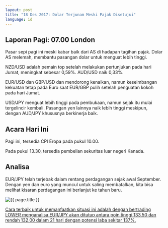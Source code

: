 ```yaml
---
layout: post
title: "18 Des 2017: Dolar Terjunam Meski Pajak Disetujui"
language: id
---
```

## Laporan Pagi: 07.00 London

Pasar sepi pagi ini meski kabar baik dari AS di hadapan tagihan pajak. Dolar AS melemah, membantu pasangan dolar untuk menguat lebih tinggi.

NZD/USD adalah pemain top setelah melakukan pertunjukan pada hari Jumat, meningkat sebesar 0,59%. AUD/USD naik 0,33%.

EUR/USD dan GBP/USD dan mendorong kenaikan, namun keseimbangan kekuatan tetap pada Euro saat EUR/GBP pulih setelah penguatan kokoh pada hari Jumat.

USD/JPY menguat lebih tinggi pada pembukaan, namun sejak itu mulai tergelincir kembali. Pasangan yen lainnya naik lebih tinggi meskipun, dengan AUD/JPY khususnya berkinerja baik.

## Acara Hari Ini

Pagi ini, tersedia CPI Eropa pada pukul 10.00.

Pada pukul 13.30, tersedia pembelian sekuritas luar negeri Kanada.

## Analisa

EUR/JPY telah terjebak dalam rentang perdagangan sejak awal September. Dengan yen dan euro yang muncul untuk saling membatalkan, kita bisa melihat kisaran perdagangan ini berlanjut ke tahun baru.

<img src="{{ site.url }}/images/dec/id-18-dec-17.png" alt="{{ page.title }}" title="{{ page.title }}">

<a href="%LINK%%?https://www.binary.com/d/trade.cgi?market=forex&underlying=frxEURJPY&formname=endsinout&duration_amount=21&duration_units=d&expiry_type=duration&amount=10&amount_type=payout&barrier_high=133.50&barrier_low=132.00" target="_blank">Cara terbaik untuk memanfaatkan situasi ini adalah dengan bertrading LOWER menganalisa EUR/JPY akan ditutup antara poin tinggi 133.50 dan rendah 132.00 dalam 21 hari dengan potensi laba sekitar 137%.</a>